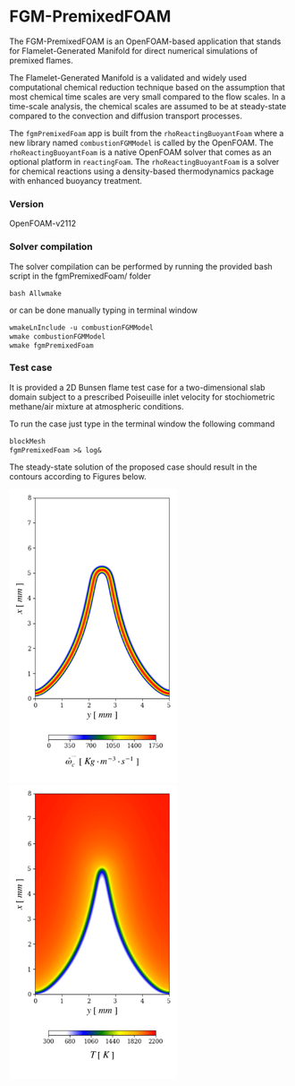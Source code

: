 # FGM-PremixedFOAM

The FGM-PremixedFOAM is an OpenFOAM-based application that stands for Flamelet-Generated Manifold for direct numerical simulations of premixed flames.

The Flamelet-Generated Manifold is a validated and widely used computational chemical reduction technique based on the assumption that most chemical time scales are very small compared to the flow scales. In a time-scale analysis, the chemical scales are assumed to be at steady-state compared to the convection and diffusion transport processes.

The ```fgmPremixedFoam``` app is built from the ```rhoReactingBuoyantFoam``` where a new library named ```combustionFGMModel``` is called by the OpenFOAM. The ```rhoReactingBuoyantFoam``` is a native OpenFOAM solver that comes as an optional platform in ```reactingFoam```. The ```rhoReactingBuoyantFoam``` is a solver for chemical reactions using a density-based thermodynamics package with enhanced buoyancy treatment.

### Version

OpenFOAM-v2112

### Solver compilation

The solver compilation can be performed by running the provided bash script in the fgmPremixedFoam/
folder

```
bash Allwmake
```

or can be done manually typing in terminal window

```
wmakeLnInclude -u combustionFGMModel
wmake combustionFGMModel
wmake fgmPremixedFoam
```

### Test case

It is provided a 2D Bunsen flame test case for a two-dimensional slab domain subject to a prescribed  Poiseuille inlet velocity for stochiometric methane/air mixture at atmospheric conditions.

To run the case just type in the terminal window the following command

```
blockMesh
fgmPremixedFoam >& log&
```

The steady-state solution of the proposed case should result in the contours according to Figures below.


<img src="/images/sourcePV.png" width="300"/> <img src="/images/Temperature.png" width="300"/> 
